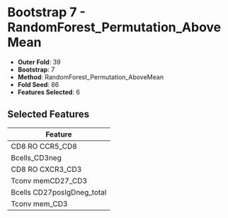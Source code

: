 # Bootstrap 7 - RandomForest_Permutation_AboveMean

- **Outer Fold**: 39
- **Bootstrap**: 7
- **Method**: RandomForest_Permutation_AboveMean
- **Fold Seed**: 86
- **Features Selected**: 6

## Selected Features

| Feature |
|---------|
| CD8 RO CCR5_CD8 |
| Bcells_CD3neg |
| CD8 RO CXCR3_CD3 |
| Tconv memCD27_CD3 |
| Bcells CD27posIgDneg_total |
| Tconv mem_CD3 |
